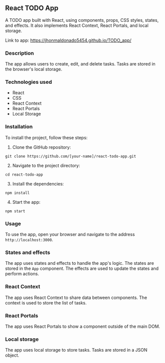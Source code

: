 ## React TODO App

A TODO app built with React, using components, props, CSS styles, states, and effects. It also implements React Context, React Portals, and local storage.

Link to app: https://jhonmaldonado5454.github.io/TODO_app/

### Description

The app allows users to create, edit, and delete tasks. Tasks are stored in the browser's local storage.

### Technologies used

* React
* CSS
* React Context
* React Portals
* Local Storage

### Installation

To install the project, follow these steps:

1. Clone the GitHub repository:

```
git clone https://github.com/[your-name]/react-todo-app.git
```

2. Navigate to the project directory:

```
cd react-todo-app
```

3. Install the dependencies:

```
npm install
```

4. Start the app:

```
npm start
```

### Usage

To use the app, open your browser and navigate to the address `http://localhost:3000`.

### States and effects

The app uses states and effects to handle the app's logic. The states are stored in the `App` component. The effects are used to update the states and perform actions.

### React Context

The app uses React Context to share data between components. The context is used to store the list of tasks.

### React Portals

The app uses React Portals to show a component outside of the main DOM.

### Local storage

The app uses local storage to store tasks. Tasks are stored in a JSON object.



